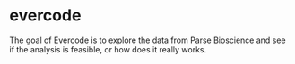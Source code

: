 
# evercode

<!-- badges: start -->
<!-- badges: end -->

The goal of Evercode is to explore the data from Parse Bioscience and see if the analysis is feasible, or how does it really works.

